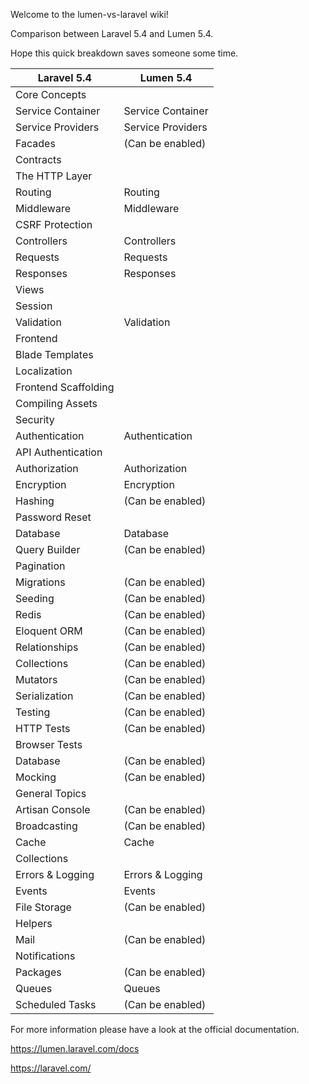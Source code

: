 Welcome to the lumen-vs-laravel wiki!

Comparison between Laravel 5.4 and Lumen 5.4.

Hope this quick breakdown saves someone some time.

<table class="tableizer-table">
<thead><tr class="tableizer-firstrow"><th>Laravel 5.4</th><th>Lumen 5.4</th></tr></thead><tbody>
 <tr><td>Core Concepts</td><td>&nbsp;</td></tr>
 <tr><td>Service Container</td><td>Service Container</td></tr>
 <tr><td>Service Providers</td><td>Service Providers</td></tr>
 <tr><td>Facades</td><td>(Can be enabled)</td></tr>
 <tr><td>Contracts</td><td>&nbsp;</td></tr>
 <tr><td>The HTTP Layer</td><td>&nbsp;</td></tr>
 <tr><td>Routing</td><td>Routing</td></tr>
 <tr><td>Middleware</td><td>Middleware</td></tr>
 <tr><td>CSRF Protection</td><td>&nbsp;</td></tr>
 <tr><td>Controllers</td><td>Controllers</td></tr>
 <tr><td>Requests</td><td>Requests</td></tr>
 <tr><td>Responses</td><td>Responses</td></tr>
 <tr><td>Views</td><td>&nbsp;</td></tr>
 <tr><td>Session</td><td>&nbsp;</td></tr>
 <tr><td>Validation</td><td>Validation</td></tr>
 <tr><td>Frontend</td><td>&nbsp;</td></tr>
 <tr><td>Blade Templates</td><td>&nbsp;</td></tr>
 <tr><td>Localization</td><td>&nbsp;</td></tr>
 <tr><td>Frontend Scaffolding</td><td>&nbsp;</td></tr>
 <tr><td>Compiling Assets</td><td>&nbsp;</td></tr>
 <tr><td>Security</td><td>&nbsp;</td></tr>
 <tr><td>Authentication</td><td>Authentication</td></tr>
 <tr><td>API Authentication</td><td>&nbsp;</td></tr>
 <tr><td>Authorization</td><td>Authorization</td></tr>
 <tr><td>Encryption</td><td>Encryption</td></tr>
 <tr><td>Hashing</td><td>(Can be enabled)</td></tr>
 <tr><td>Password Reset</td><td>&nbsp;</td></tr>
 <tr><td>Database</td><td>Database</td></tr>
 <tr><td>Query Builder</td><td>(Can be enabled)</td></tr>
 <tr><td>Pagination</td><td>&nbsp;</td></tr>
 <tr><td>Migrations</td><td>(Can be enabled)</td></tr>
 <tr><td>Seeding</td><td>(Can be enabled)</td></tr>
 <tr><td>Redis</td><td>(Can be enabled)</td></tr>
 <tr><td>Eloquent ORM</td><td>(Can be enabled)</td></tr>
 <tr><td>Relationships</td><td>(Can be enabled)</td></tr>
 <tr><td>Collections</td><td>(Can be enabled)</td></tr>
 <tr><td>Mutators</td><td>(Can be enabled)</td></tr>
 <tr><td>Serialization</td><td>(Can be enabled)</td></tr>
 <tr><td>Testing</td><td>(Can be enabled)</td></tr>
 <tr><td>HTTP Tests</td><td>(Can be enabled)</td></tr>
 <tr><td>Browser Tests</td><td>&nbsp;</td></tr>
 <tr><td>Database</td><td>(Can be enabled)</td></tr>
 <tr><td>Mocking</td><td>(Can be enabled)</td></tr>
 <tr><td>General Topics</td><td>&nbsp;</td></tr>
 <tr><td>Artisan Console</td><td>(Can be enabled)</td></tr>
 <tr><td>Broadcasting</td><td>(Can be enabled)</td></tr>
 <tr><td>Cache</td><td>Cache</td></tr>
 <tr><td>Collections</td><td>&nbsp;</td></tr>
 <tr><td>Errors & Logging</td><td>Errors & Logging</td></tr>
 <tr><td>Events</td><td>Events</td></tr>
 <tr><td>File Storage</td><td>(Can be enabled)</td></tr>
 <tr><td>Helpers</td><td>&nbsp;</td></tr>
 <tr><td>Mail</td><td>(Can be enabled)</td></tr>
 <tr><td>Notifications</td><td>&nbsp;</td></tr>
 <tr><td>Packages</td><td>(Can be enabled)</td></tr>
 <tr><td>Queues</td><td>Queues</td></tr>
 <tr><td>Scheduled Tasks</td><td>(Can be enabled)</td></tr>
</tbody></table>

For more information please have a look at the official documentation.

https://lumen.laravel.com/docs

https://laravel.com/
